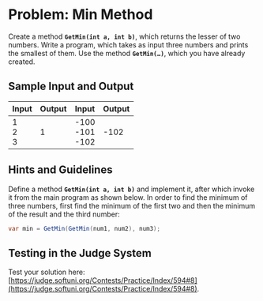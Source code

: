 # Problem: Min Method

Create a method **`GetMin(int a, int b)`**, which returns the lesser of two numbers. Write a program, which takes as input three numbers and prints the smallest of them. Use the method **`GetMin(…)`**, which you have already created.

## Sample Input and Output

| Input | Output | Input | Output |
| --- | --- | --- | --- |
|1<br>2<br>3|1|-100<br>-101<br>-102|-102|

## Hints and Guidelines

Define a method **`GetMin(int a, int b)`** and implement it, after which invoke it from the main program as shown below. In order to find the minimum of three numbers, first find the minimum of the first two and then the minimum of the result and the third number:

```csharp
var min = GetMin(GetMin(num1, num2), num3);
```

## Testing in the Judge System

Test your solution here: [https://judge.softuni.org/Contests/Practice/Index/594#8](https://judge.softuni.org/Contests/Practice/Index/594#8).